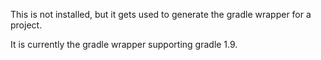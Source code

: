 This is not installed, but it gets used to generate the gradle wrapper for a project.

It is currently the gradle wrapper supporting gradle 1.9.